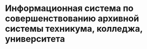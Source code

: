 <h1>Информационная система по совершенствованию архивной системы техникума, колледжа, университета</h1>
